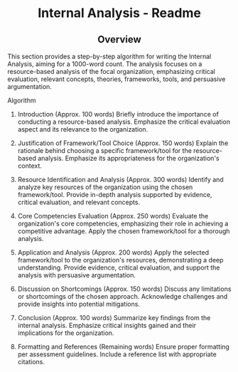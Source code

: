 <h1 align = 'center'> Internal Analysis - Readme </h1>
<h2 align = 'center'> Overview </h2>
This section provides a step-by-step algorithm for writing the Internal Analysis, aiming for a 1000-word count. The analysis focuses on a resource-based analysis of the focal organization, emphasizing critical evaluation, relevant concepts, theories, frameworks, tools, and persuasive argumentation.

Algorithm
1. Introduction (Approx. 100 words)
Briefly introduce the importance of conducting a resource-based analysis. Emphasize the critical evaluation aspect and its relevance to the organization.

2. Justification of Framework/Tool Choice (Approx. 150 words)
Explain the rationale behind choosing a specific framework/tool for the resource-based analysis. Emphasize its appropriateness for the organization's context.

3. Resource Identification and Analysis (Approx. 300 words)
Identify and analyze key resources of the organization using the chosen framework/tool. Provide in-depth analysis supported by evidence, critical evaluation, and relevant concepts.

4. Core Competencies Evaluation (Approx. 250 words)
Evaluate the organization's core competencies, emphasizing their role in achieving a competitive advantage. Apply the chosen framework/tool for a thorough analysis.

5. Application and Analysis (Approx. 200 words)
Apply the selected framework/tool to the organization's resources, demonstrating a deep understanding. Provide evidence, critical evaluation, and support the analysis with persuasive argumentation.

6. Discussion on Shortcomings (Approx. 150 words)
Discuss any limitations or shortcomings of the chosen approach. Acknowledge challenges and provide insights into potential mitigations.

7. Conclusion (Approx. 100 words)
Summarize key findings from the internal analysis. Emphasize critical insights gained and their implications for the organization.

8. Formatting and References (Remaining words)
Ensure proper formatting per assessment guidelines. Include a reference list with appropriate citations.
